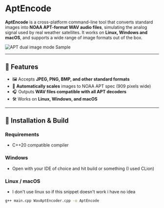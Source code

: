 # AptEncode

**AptEncode** is a cross-platform command-line tool that converts standard images into **NOAA APT-format WAV audio files**, simulating the analog signal used by real weather satellites. It works on **Linux, Windows and macOS**, and supports a wide range of image formats out of the box.

![APT dual image mode Sample](placeholder)

---

## 🌟 Features

- 🖼️ Accepts **JPEG, PNG, BMP, and other standard formats**
- 📏 **Automatically scales** images to NOAA APT spec (909 pixels wide)
- 🎧 Outputs **WAV files compatible with all APT decoders**
- 🛠️ Works on **Linux, Windows, and macOS**

---

## 🔧 Installation & Build

### Requirements

- C++20 compatible compiler

### Windows

- Open with your IDE of choice and hit build or something (I used CLion)

### Linux / macOS
- I don't use linux so if this snippet doesn't work i have no idea
```bash
g++ main.cpp WavAptEncoder.cpp -o AptEncode
```
